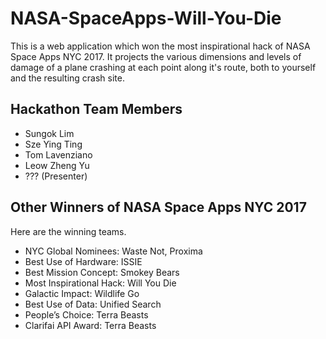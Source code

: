 # NASA-SpaceApps-Will-You-Die
This is a web application which won the most inspirational hack of NASA Space Apps NYC 2017. It projects the various dimensions and levels of damage of a plane crashing at each point along it's route, both to yourself and the resulting crash site.

## Hackathon Team Members
- Sungok Lim
- Sze Ying Ting
- Tom Lavenziano
- Leow Zheng Yu
- ??? (Presenter)

## Other Winners of NASA Space Apps NYC 2017
Here are the winning teams.
- NYC Global Nominees: Waste Not, Proxima
- Best Use of Hardware: ISSIE
- Best Mission Concept: Smokey Bears
- Most Inspirational Hack: Will You Die
- Galactic Impact: Wildlife Go
- Best Use of Data: Unified Search
- People’s Choice: Terra Beasts
- Clarifai API Award: Terra Beasts

